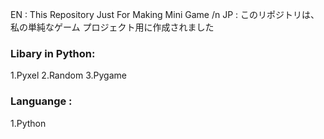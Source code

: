 EN : This Repository Just For Making Mini Game /n
JP : このリポジトリは、私の単純なゲーム プロジェクト用に作成されました

### Libary in Python:
1.Pyxel
2.Random
3.Pygame

### Languange :
1.Python
